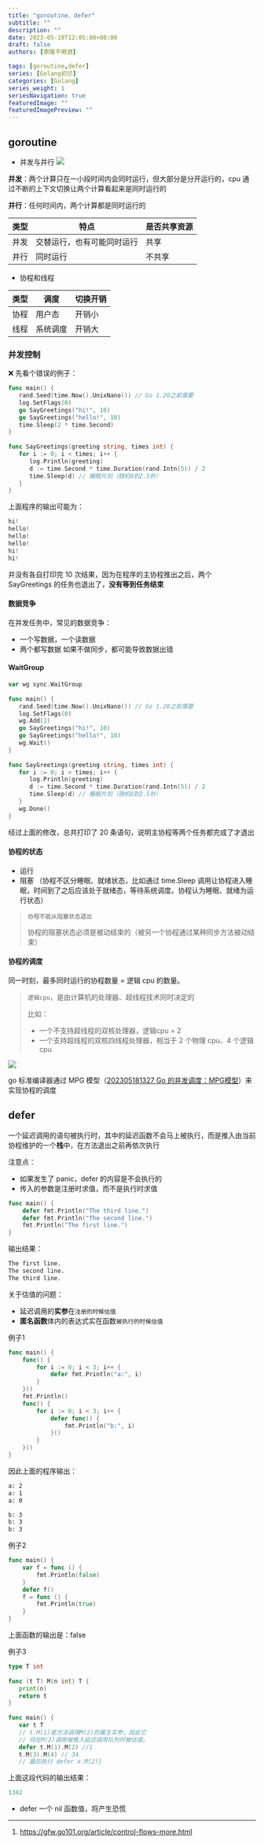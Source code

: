 ```yaml
---
title: "goroutine、defer"
subtitle: ""
description: ""
date: 2023-05-18T12:05:00+08:00
draft: false
authors: [索隆不喝酒]

tags: [goroutine,defer]
series: [Golang初识]
categories: [Golang]
series_weight: 1
seriesNavigation: true
featuredImage: ""
featuredImagePreview: ""
---
```

<!--more-->

## goroutine

- 并发与并行
![](images/posts/Pasted%20image%2020230518121541.png)

**并发**：两个计算只在一小段时间内会同时运行，但大部分是分开运行的，cpu 通过不断的上下文切换让两个计算看起来是同时运行的

**并行**：任何时间内，两个计算都是同时运行的

|类型|特点|是否共享资源|
|-|-|-|
|并发|交替运行，也有可能同时运行|共享|
|并行|同时运行|不共享|

- 协程和线程

|类型|调度|切换开销|
|-|-|-|
|协程|用户态|开销小|
|线程|系统调度|开销大|

### 并发控制

❌ 先看个错误的例子：
```go
func main() {  
   rand.Seed(time.Now().UnixNano()) // Go 1.20之前需要  
   log.SetFlags(0)  
   go SayGreetings("hi!", 10)  
   go SayGreetings("hello!", 10)  
   time.Sleep(2 * time.Second)  
}  
  
func SayGreetings(greeting string, times int) {  
   for i := 0; i < times; i++ {  
      log.Println(greeting)  
      d := time.Second * time.Duration(rand.Intn(5)) / 2  
      time.Sleep(d) // 睡眠片刻（随机0到2.5秒）  
   }  
}
```

上面程序的输出可能为：
```go
hi!
hello!
hello!
hello!
hi!
hi! 
```
并没有各自打印完 10 次结果，因为在程序的主协程推出之后，两个 SayGreetings 的任务也退出了，**没有等到任务结束**

#### 数据竞争
在并发任务中，常见的数据竞争：
- 一个写数据，一个读数据
- 两个都写数据
如果不做同步，都可能导致数据出错

#### WaitGroup

```go {hl_lines=[1,6,9,18]}
var wg sync.WaitGroup  
  
func main() {  
   rand.Seed(time.Now().UnixNano()) // Go 1.20之前需要  
   log.SetFlags(0)  
   wg.Add(2)  
   go SayGreetings("hi!", 10)  
   go SayGreetings("hello!", 10)  
   wg.Wait()  
}  
  
func SayGreetings(greeting string, times int) {  
   for i := 0; i < times; i++ {  
      log.Println(greeting)  
      d := time.Second * time.Duration(rand.Intn(5)) / 2  
      time.Sleep(d) // 睡眠片刻（随机0到2.5秒）  
   }  
   wg.Done()  
}
```

经过上面的修改，总共打印了 20 条语句，说明主协程等两个任务都完成了才退出

#### 协程的状态

- 运行
- 阻塞 （协程不区分睡眠、就绪状态，比如通过 time.Sleep 调用让协程进入睡眠，时间到了之后应该处于就绪态，等待系统调度。协程认为睡眠、就绪为运行状态）
> `协程不能从阻塞状态退出`
> 
> 协程的阻塞状态必须是被动结束的（被另一个协程通过某种同步方法被动结束）

#### 协程的调度

同一时刻，最多同时运行的协程数量 = 逻辑 cpu 的数量。

>  `逻辑cpu`，是由计算机的处理器、超线程技术同时决定的
>  
>  比如：
>  - 一个不支持超线程的双核处理器，逻辑cpu = 2
>  - 一个支持超线程的双核四线程处理器，相当于 2 个物理 cpu、4 个逻辑 cpu

![](images/posts/Pasted%20image%2020230518130309.png)

go 标准编译器通过 MPG 模型（[202305181327 Go 的并发调度：MPG模型](content/posts/go/golang-underlying/202305181327%20Go%20的并发调度：MPG模型.md)）来实现协程的调度

## defer

一个延迟调用的语句被执行时，其中的延迟函数不会马上被执行，而是推入由当前协程维护的一个**栈**中，在方法退出之前再依次执行

注意点：
- 如果发生了 panic，defer 的内容是不会执行的
- 传入的参数是注册时求值，而不是执行时求值

```go
func main() {
	defer fmt.Println("The third line.")
	defer fmt.Println("The second line.")
	fmt.Println("The first line.")
}
```
输出结果：
```txt
The first line.
The second line.
The third line.
```

关于估值的问题：
- 延迟调用的**实参**在`注册的时候估值`
- **匿名函数**体内的表达式实在函数`被执行的时候估值`

例子1
```go
func main() {
	func() {
		for i := 0; i < 3; i++ {
			defer fmt.Println("a:", i)
		}
	}()
	fmt.Println()
	func() {
		for i := 0; i < 3; i++ {
			defer func() {
				fmt.Println("b:", i)
			}()
		}
	}()
}
```
因此上面的程序输出：
```txt
a: 2
a: 1
a: 0

b: 3
b: 3
b: 3
```

例子2
```go
func main() {
	var f = func () {
		fmt.Println(false)
	}
	defer f()
	f = func () {
		fmt.Println(true)
	}
}
```
上面函数的输出是：false

例子3
```go
type T int  
  
func (t T) M(n int) T {  
   print(n)  
   return t  
}  
  
func main() {  
   var t T  
   // t.M(1)是方法调用M(2)的属主实参，因此它  
   // 将在M(2)调用被推入延迟调用队列时被估值。  
   defer t.M(1).M(2) //1  
   t.M(3).M(4) // 34  
   // 最后执行 defer x.M(2)}
```
上面这段代码的输出结果：
```go
1342
```

- defer 一个 nil 函数值，将产生恐慌

----
1. https://gfw.go101.org/article/control-flows-more.html